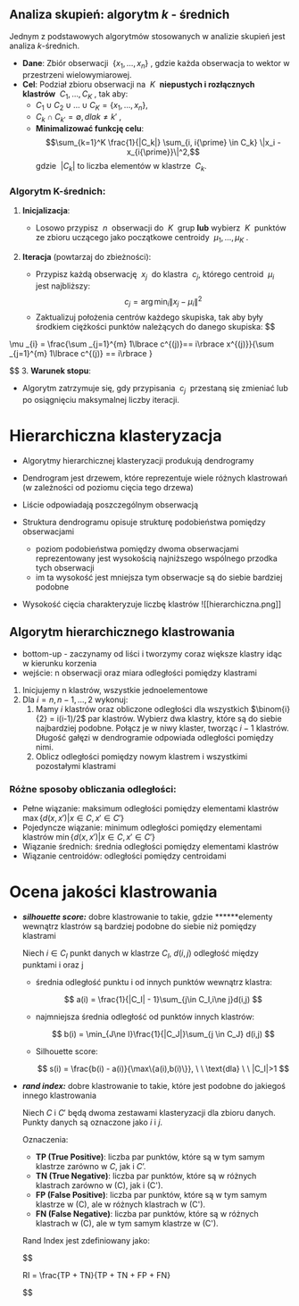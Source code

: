 ## Analiza skupień: algorytm $k$ - średnich

Jednym z podstawowych algorytmów stosowanych w analizie skupień jest analiza $k$-średnich.

- **Dane**: Zbiór obserwacji  $\{x_1, \dots, x_n\}$ , gdzie każda obserwacja to wektor w przestrzeni wielowymiarowej. 
- **Cel**: Podział zbioru obserwacji na  $K$  **niepustych i rozłącznych klastrów**  $C_1, \dots, C_K$ , tak aby:
	- $C_1 \cup C_2 \cup \dots \cup C_K = \{x_1, \dots, x_n\}$,
	- $C_k \cap C_{k{\prime}} = \emptyset , dla  k \neq k{\prime}$ ,
	- **Minimalizować funkcję celu**: $$\sum_{k=1}^K \frac{1}{|C_k|} \sum_{i, i{\prime} \in C_k} \|x_i - x_{i{\prime}}\|^2,$$gdzie  $|C_k|$ to liczba elementów w klastrze  $C_k$.

### **Algorytm K-średnich:**

1. **Inicjalizacja**:
	- Losowo przypisz  $n$  obserwacji do  $K$  grup **lub** wybierz  $K$  punktów ze zbioru uczącego jako początkowe centroidy  $\mu_1, \dots, \mu_K$ .

2. **Iteracja** (powtarzaj do zbieżności): 
	- Przypisz każdą obserwację  $x_j$  do klastra  $c_j$, którego centroid  $\mu_i$  jest najbliższy: $$c_j = \arg\min_{i} \|x_j - \mu_i\|^2$$
	- Zaktualizuj położenia centrów każdego skupiska, tak aby były środkiem ciężkości punktów należących do danego skupiska: $$

\mu _{i} = \frac{\sum _{j=1}^{m} 1\lbrace c^{(j)}== i\rbrace x^{(j)}}{\sum _{j=1}^{m} 1\lbrace c^{(j)} == i\rbrace }

$$
3. **Warunek stopu**:
- Algorytm zatrzymuje się, gdy przypisania  $c_j$  przestaną się zmieniać lub po osiągnięciu maksymalnej liczby iteracji.

# Hierarchiczna klasteryzacja

- Algorytmy hierarchicznej klasteryzacji produkują dendrogramy
- Dendrogram jest drzewem, które reprezentuje wiele różnych klastrowań (w zależności od poziomu cięcia tego drzewa)
- Liście odpowiadają poszczególnym obserwacją
- Struktura dendrogramu opisuje strukturę podobieństwa pomiędzy obserwacjami
    - poziom podobieństwa pomiędzy dwoma obserwacjami reprezentowany jest wysokością najniższego wspólnego przodka tych obserwacji
    - im ta wysokość jest mniejsza tym obserwacje są do siebie bardziej podobne
    
- Wysokość cięcia charakteryzuje liczbę klastrów
![[hierarchiczna.png]]
## Algorytm hierarchicznego klastrowania

- bottom-up - zaczynamy od liści i tworzymy coraz większe klastry idąc w kierunku korzenia
- wejście: n obserwacji oraz miara odległości pomiędzy klastrami

1. Inicjujemy n klastrów, wszystkie jednoelementowe 
2. Dla $i = n, n-1, \dots, 2$ wykonuj:
    1. Mamy $i$ klastrów oraz obliczone odległości dla wszystkich $\binom{i}{2} = i(i-1)/2$ par klastrów. Wybierz dwa klastry, które są do siebie najbardziej podobne. Połącz je w niwy klaster, tworząc $i-1$ klastrów. Długość gałęzi w dendrogramie odpowiada odległości pomiędzy nimi. 
    2. Oblicz odległości pomiędzy nowym klastrem i wszystkimi pozostałymi klastrami
    

### **Różne sposoby obliczania odległości:**

- Pełne wiązanie: maksimum odległości pomiędzy elementami klastrów $\max\{d(x, x')|x \in C, x' \in C'\}$
- Pojedyncze wiązanie: minimum odległości pomiędzy elementami klastrów $\min\{d(x, x')|x \in C, x' \in C'\}$
- Wiązanie średnich: średnia odległości pomiędzy elementami klastrów
- Wiązanie centroidów:  odległości pomiędzy centroidami

# Ocena jakości klastrowania

- ***silhouette score:*** dobre klastrowanie to takie, gdzie ******elementy wewnątrz klastrów są bardziej podobne do siebie niż pomiędzy klastrami
    
    Niech $i \in C_I$ punkt danych w klastrze $C_I$, $d(i,j)$ odległość między punktami i oraz j
    
    - średnia odległość punktu i od innych punktów wewnątrz klastra:
        
        $$
        a(i) = \frac{1}{|C_I| - 1}\sum_{j\in C_I,i\ne j}d(i,j)
        $$
        
    - najmniejsza średnia odległość od punktów innych klastrów:
        
        $$
        b(i) = \min_{J\ne I}\frac{1}{|C_J|}\sum_{j \in C_J} d(i,j)
        $$
        
    - Silhouette score:
        
        $$
        s(i) = \frac{b(i) - a(i)}{\max\{a(i),b(i)\}}, \ \ \text{dla} \ \ |C_I|>1
        $$
        
- ***rand index:*** dobre klastrowanie to takie, które jest podobne do jakiegoś innego klastrowania
    
    Niech $C$ i $C'$ będą dwoma zestawami klasteryzacji dla zbioru danych. Punkty danych są oznaczone jako $i$ i $j.$
    
    Oznaczenia:
    
    - **TP (True Positive)**: liczba par punktów, które są w tym samym klastrze zarówno w $C$, jak i $C’.$
    - **TN (True Negative)**: liczba par punktów, które są w różnych klastrach zarówno w \(C\), jak i \(C'\).
    - **FP (False Positive)**: liczba par punktów, które są w tym samym klastrze w \(C\), ale w różnych klastrach w \(C'\).
    - **FN (False Negative)**: liczba par punktów, które są w różnych klastrach w \(C\), ale w tym samym klastrze w \(C'\).
    
    Rand Index jest zdefiniowany jako:
    
    $$
    
    RI = \frac{TP + TN}{TP + TN + FP + FN}
    
    $$